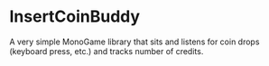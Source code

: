 InsertCoinBuddy
===============

A very simple MonoGame library that sits and listens for coin drops (keyboard press, etc.) and tracks number of credits.
